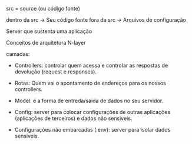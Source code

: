 
src = source (ou código fonte) 

dentro da src -> Seu código fonte
fora da src -> Arquivos de configuração

Server que sustenta uma aplicação

Conceitos de arquitetura N-layer

camadas: 
- Controllers: controlar quem acessa e controlar as respostas de devolução (request e responses).

- Rotas: Quem vai o apontamento de endereços para os nossos controllers.

- Model: é a forma de entreda/saida de dados no seu servidor.

- Config: server para colocar configurações de outras aplicações (aplicações de terceiros) e dados não sensiveis.

- Configurações não embarcadas (.env):
server para isolar dados sensiveis.